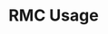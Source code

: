 ---
title: RMC Usage
excerpt: Learning how to use the RMC from your code
icon:
  type: fa
  name: fa-paper-plane
color: yellow
sections:
- /usage/provider
---